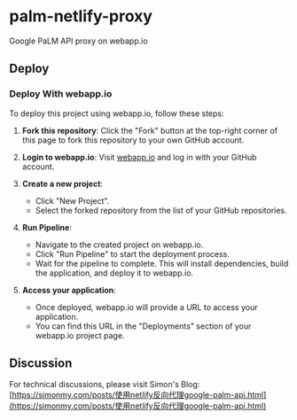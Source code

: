 # palm-netlify-proxy

Google PaLM API proxy on webapp.io

## Deploy

### Deploy With webapp.io

To deploy this project using webapp.io, follow these steps:

1. **Fork this repository**: Click the "Fork" button at the top-right corner of this page to fork this repository to your own GitHub account.

2. **Login to webapp.io**: Visit [webapp.io](https://webapp.io) and log in with your GitHub account.

3. **Create a new project**:
   - Click "New Project".
   - Select the forked repository from the list of your GitHub repositories.

4. **Run Pipeline**:
   - Navigate to the created project on webapp.io.
   - Click "Run Pipeline" to start the deployment process.
   - Wait for the pipeline to complete. This will install dependencies, build the application, and deploy it to webapp.io.

5. **Access your application**:
   - Once deployed, webapp.io will provide a URL to access your application.
   - You can find this URL in the "Deployments" section of your webapp.io project page.

## Discussion

For technical discussions, please visit Simon's Blog: [https://simonmy.com/posts/使用netlify反向代理google-palm-api.html](https://simonmy.com/posts/使用netlify反向代理google-palm-api.html)
